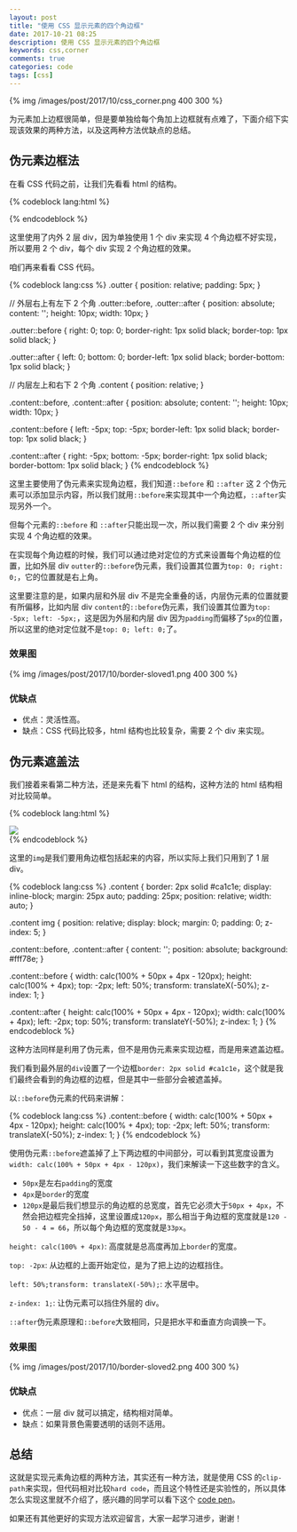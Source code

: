 ```yaml
---
layout: post
title: "使用 CSS 显示元素的四个角边框"
date: 2017-10-21 08:25
description: 使用 CSS 显示元素的四个角边框
keywords: css,corner
comments: true
categories: code
tags: [css]
---
```


{% img /images/post/2017/10/css_corner.png 400 300 %}

为元素加上边框很简单，但是要单独给每个角加上边框就有点难了，下面介绍下实现该效果的两种方法，以及这两种方法优缺点的总结。

<!--more-->

## 伪元素边框法

在看 CSS 代码之前，让我们先看看 html 的结构。

{% codeblock lang:html %}
<div class="outter">
  <div class="content"></div>
</div>
{% endcodeblock %}

这里使用了内外 2 层 div，因为单独使用 1 个 div 来实现 4 个角边框不好实现，所以要用 2 个 div，每个 div 实现 2 个角边框的效果。

咱们再来看看 CSS 代码。

{% codeblock lang:css %}
.outter {
  position: relative;
  padding: 5px;
}

// 外层右上有左下 2 个角
.outter::before,
.outter::after {
  position: absolute;
  content: '';
  height: 10px;
  width: 10px;
}

.outter::before {
  right: 0;
  top: 0;
  border-right: 1px solid black;
  border-top: 1px solid black;
}

.outter::after {
  left: 0;
  bottom: 0;
  border-left: 1px solid black;
  border-bottom: 1px solid black;
}

// 内层左上和右下 2 个角
.content {
  position: relative;
}

.content::before,
.content::after {
  position: absolute;
  content: '';
  height: 10px;
  width: 10px;
}

.content::before {
  left: -5px;
  top: -5px;
  border-left: 1px solid black;
  border-top: 1px solid black;
}

.content::after {
  right: -5px;
  bottom: -5px;
  border-right: 1px solid black;
  border-bottom: 1px solid black;
}
{% endcodeblock %}

这里主要使用了伪元素来实现角边框，我们知道`::before` 和 `::after` 这 2 个伪元素可以添加显示内容，所以我们就用`::before`来实现其中一个角边框，`::after`实现另外一个。

但每个元素的`::before` 和 `::after`只能出现一次，所以我们需要 2 个 div 来分别实现 4 个角边框的效果。

在实现每个角边框的时候，我们可以通过绝对定位的方式来设置每个角边框的位置，比如外层 div `outter`的`::before`伪元素，我们设置其位置为`top: 0; right: 0;`，它的位置就是右上角。

这里要注意的是，如果内层和外层 div 不是完全重叠的话，内层伪元素的位置就要有所偏移，比如内层 div `content`的`::before`伪元素，我们设置其位置为`top: -5px; left: -5px;`，这是因为外层和内层 div 因为`padding`而偏移了`5px`的位置，所以这里的绝对定位就不是`top: 0; left: 0;`了。

### 效果图

{% img /images/post/2017/10/border-sloved1.png 400 300 %}

### 优缺点

* 优点：灵活性高。
* 缺点：CSS 代码比较多，html 结构也比较复杂，需要 2 个 div 来实现。

## 伪元素遮盖法

我们接着来看第二种方法，还是来先看下 html 的结构，这种方法的 html 结构相对比较简单。

{% codeblock lang:html %}
<div class="content">
  <img src="your/image/path" />
</div>
{% endcodeblock %}

这里的`img`是我们要用角边框包括起来的内容，所以实际上我们只用到了 1 层 div。

{% codeblock lang:css %}
.content {
  border: 2px solid #ca1c1e;
  display: inline-block;
  margin: 25px auto;
  padding: 25px;
  position: relative;
  width: auto;
}

.content img {
  position: relative;
  display: block;
  margin: 0;
  padding: 0;
  z-index: 5;
}

.content::before,
.content::after {
  content: '';
  position: absolute;
  background: #fff78e;
}

.content::before {
  width: calc(100% + 50px + 4px - 120px);
  height: calc(100% + 4px);
  top: -2px;
  left: 50%;
  transform: translateX(-50%);
  z-index: 1;
}

.content::after {
  height: calc(100% + 50px + 4px - 120px);
  width: calc(100% + 4px);
  left: -2px;
  top: 50%;
  transform: translateY(-50%);
  z-index: 1;
}
{% endcodeblock %}

这种方法同样是利用了伪元素，但不是用伪元素来实现边框，而是用来遮盖边框。

我们看到最外层的`div`设置了一个边框`border: 2px solid #ca1c1e`，这个就是我们最终会看到的角边框的边框，但是其中一些部分会被遮盖掉。

以`::before`伪元素的代码来讲解：

{% codeblock lang:css %}
.content::before {
  width: calc(100% + 50px + 4px - 120px);
  height: calc(100% + 4px);
  top: -2px;
  left: 50%;
  transform: translateX(-50%);
  z-index: 1;
}
{% endcodeblock %}

使用伪元素`::before`遮盖掉了上下两边框的中间部分，可以看到其宽度设置为`width: calc(100% + 50px + 4px - 120px)`，我们来解读一下这些数字的含义。

* `50px`是左右`padding`的宽度
* `4px`是`border`的宽度
* `120px`是最后我们想显示的角边框的总宽度，首先它必须大于`50px + 4px`，不然会把边框完全挡掉，这里设置成`120px`，那么相当于角边框的宽度就是`120 - 50 - 4 = 66`，所以每个角边框的宽度就是`33px`。

`height: calc(100% + 4px)`: 高度就是总高度再加上`border`的宽度。

`top: -2px`: 从边框的上面开始定位，是为了把上边的边框挡住。

`left: 50%;transform: translateX(-50%);`: 水平居中。

`z-index: 1;`: 让伪元素可以挡住外层的 div。

`::after`伪元素原理和`::before`大致相同，只是把水平和垂直方向调换一下。

### 效果图

{% img /images/post/2017/10/border-sloved2.png 400 300 %}

### 优缺点

* 优点：一层 div 就可以搞定，结构相对简单。
* 缺点：如果背景色需要透明的话则不适用。

## 总结
  
这就是实现元素角边框的两种方法，其实还有一种方法，就是使用 CSS 的`clip-path`来实现，但代码相对比较`hard code`，而且这个特性还是实验性的，所以具体怎么实现这里就不介绍了，感兴趣的同学可以看下这个 [code pen](https://codepen.io/bennettfeely/pen/NdVyvR)。
  
如果还有其他更好的实现方法欢迎留言，大家一起学习进步，谢谢！





